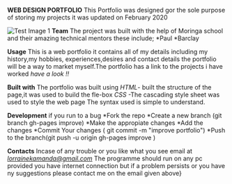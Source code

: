 **WEB DESIGN PORTFOLIO**
 This Portfolio was designed gor the sole purpose of storing my projects
 it was updated on February 2020

![Test Image 1](portfolio/env1.jpeg)
**Team**
The project was built with the help of Moringa school and their amazing
technical mentors these include;
*Paul
*Barclay 

**Usage**
This is a  web portfolio it contains all of my details including 
my history,my hobbies, experiences,desires and contact details
the portfolio will be a way to market myself.The portfolio has
a link to the projects i have worked
*have a look !!*

**Built with**
The portfolio was built  using
 *HTML*- built the structure of the page,it was used to build the fle-box 
 *CSS* -The cascading style sheet was used to style the web page
The syntax used is simple to understand.

**Development**
if you run to a bug
*Fork the repo
*Create a new branch (git branch gh-pages improve)
*Make the appropiate changes
*Add the changes
*Commit Your changes ( git commit -m "improve portfolio")
*Push to the branch(git push -u origin gh-pages improve )


**Contacts**
Incase of any trouble or you like what you see  email at *lorrainekamanda@gmail.com* 
The programme should run on any pc provided you have internet connection but if a problem persists 
 or you have ny suggestions please contact  me on the email given above}

